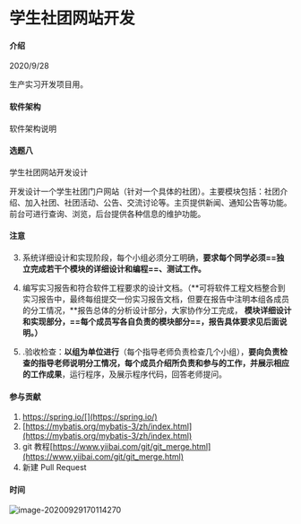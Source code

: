 # 学生社团网站开发

#### 介绍
2020/9/28

生产实习开发项目用。 

#### 软件架构
软件架构说明


#### 选题八

  学生社团网站开发设计

   开发设计一个学生社团门户网站（针对一个具体的社团）。主要模块包括：社团介绍、加入社团、社团活动、公告、交流讨论等。主页提供新闻、通知公告等功能。前台可进行查询、浏览，后台提供各种信息的维护功能。

 

#### 注意

3. 系统详细设计和实现阶段，每个小组必须分工明确，**要求每个同学必须==独立完成若干个模块的详细设计和编程==、测试工作。**

4. 编写实习报告和符合软件工程要求的设计文档。（**可将软件工程文档整合到实习报告中，最终每组提交一份实习报告文档，但要在报告中注明本组各成员的分工情况，**报告总体的分析设计部分，大家协作分工完成， **模块详细设计和实现部分，==每个成员写各自负责的模块部分==，报告具体要求见后面说明。）** 

5. .验收检查：**以组为单位进行**（每个指导老师负责检查几个小组），**要向负责检查的指导老师说明分工情况，每个成员介绍所负责和参与的工作，并展示相应的工作成果**，运行程序，及展示程序代码，回答老师提问。

#### 参与贡献

1.  https://spring.io/[](https://spring.io/)
2.  [https://mybatis.org/mybatis-3/zh/index.html](https://mybatis.org/mybatis-3/zh/index.html)
3.  git 教程[https://www.yiibai.com/git/git_merge.html](https://www.yiibai.com/git/git_merge.html)
4.  新建 Pull Request

#### 时间

![image-20200929170114270](https://img.vim-cn.com/76/b3ec63d1e9a913818c7813b22981b87b2bcaf5.png)

